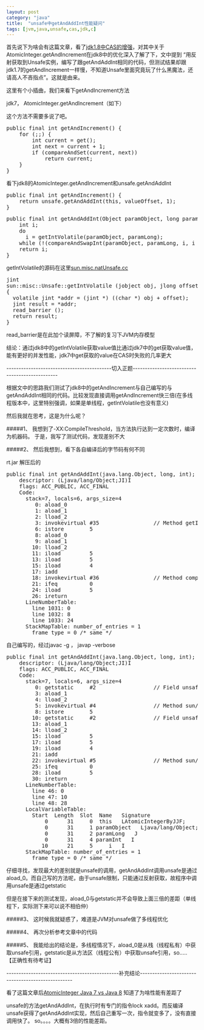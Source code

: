 ```yaml
---
layout: post
category: "java"
title:  "unsafe中getAndAddInt性能疑问"
tags: [jvm,java,unsafe,cas,jdk,c]
---
```


首先说下为啥会有这篇文章，看了[jdk1.8中CAS的增强](http://ifeve.com/enhanced-cas-in-jdk8/)，对其中关于AtomicInteger.getAndIncrement在jdk8中的优化深入了解了下，文中提到 “用反射获取到Unsafe实例，编写了跟getAndAddInt相同的代码，但测试结果却跟jdk1.7的getAndIncrement一样慢，不知道Unsafe里面究竟玩了什么黑魔法，还请高人不吝指点”。这就是由来。

这里有个小插曲，我们来看下getAndIncrement方法

jdk7， AtomicInteger.getAndIncrement（如下）

这个方法不需要多说了吧。

<pre class="prettyPrint">
public final int getAndIncrement() {
    for (;;) {
        int current = get();
        int next = current + 1;
        if (compareAndSet(current, next))
            return current;
    }
}
</pre>

看下jdk8的AtomicInteger.getAndIncrement和unsafe.getAndAddInt

<pre class="prettyPrint">
public final int getAndIncrement() {
    return unsafe.getAndAddInt(this, valueOffset, 1);
}
</pre>

<pre class="prettyPrint">
public final int getAndAddInt(Object paramObject, long paramLong, int paramInt) {
    int i;
    do
      i = getIntVolatile(paramObject, paramLong);
    while (!(compareAndSwapInt(paramObject, paramLong, i, i + paramInt)));
    return i;
}
</pre>

getIntVolatile的源码在这里[sun.misc.natUnsafe.cc](https://github.com/aeste/gcc/blob/master/libjava/sun/misc/natUnsafe.cc)

<pre class="prettyPrint">
jint
sun::misc::Unsafe::getIntVolatile (jobject obj, jlong offset)
{
  volatile jint *addr = (jint *) ((char *) obj + offset);
  jint result = *addr;
  read_barrier ();
  return result;
}
</pre>

read_barrier是在此加个读屏障，不了解的复习下JVM内存模型

结论：通过jdk8中的getIntVolatile获取value值比通过jdk7中的get获取value值，能有更好的并发性能，jdk7中get获取的value在CAS时失败的几率更大

\-\-\-\-\-\-\-\-\-\-\-\-\-\-\-\-\-\-\-\-\-\-\-\-\-\-\-\-\-\-\-\-\-\-\-\-\-\-\-\-\-\-\-切入正题\-\-\-\-\-\-\-\-\-\-\-\-\-\-\-\-\-\-\-\-\-\-\-\-\-\-\-\-\-\-\-\-\-\-\-\-\-\-\-\-\-\-\-\-\-\-\-

根据文中的思路我们测试了jdk8中的getAndIncrement与自己编写的与getAndAddInt相同的代码。比较发现直接调用getAndIncrement快三倍(在多线程版本中，这里特别强调，如果是单线程，getIntVolatile也没有意义)

然后我就在思考，这是为什么呢？

#####1、 我想到了\-XX:CompileThreshold，当方法执行达到一定次数时，编译为机器码。
于是，我写了测试代码，发现差别不大

#####2、 然后我想到，看下各自编译后的字节码有何不同

rt.jar 解压后的
<pre class="prettyPrint">
public final int getAndAddInt(java.lang.Object, long, int);
    descriptor: (Ljava/lang/Object;JI)I
    flags: ACC_PUBLIC, ACC_FINAL
    Code:
      stack=7, locals=6, args_size=4
         0: aload_0
         1: aload_1
         2: lload_2
         3: invokevirtual #35                 // Method getIntVolatile:(Ljava/lang/Object;J)I
         6: istore        5
         8: aload_0
         9: aload_1
        10: lload_2
        11: iload         5
        13: iload         5
        15: iload         4
        17: iadd
        18: invokevirtual #36                 // Method compareAndSwapInt:(Ljava/lang/Object;JII)Z
        21: ifeq          0
        24: iload         5
        26: ireturn
      LineNumberTable:
        line 1031: 0
        line 1032: 8
        line 1033: 24
      StackMapTable: number_of_entries = 1
        frame_type = 0 /* same */
</pre>

自己编写的，经过javac -g ， javap -verbose 
<pre class="prettyPrint">
public final int getAndAddInt(java.lang.Object, long, int);
    descriptor: (Ljava/lang/Object;JI)I
    flags: ACC_PUBLIC, ACC_FINAL
    Code:
      stack=7, locals=6, args_size=4
         0: getstatic     #2                  // Field unsafe:Lsun/misc/Unsafe;
         3: aload_1
         4: lload_2
         5: invokevirtual #4                  // Method sun/misc/Unsafe.getIntVolatile:(Ljava/lang/Object;J)I
         8: istore        5
        10: getstatic     #2                  // Field unsafe:Lsun/misc/Unsafe;
        13: aload_1
        14: lload_2
        15: iload         5
        17: iload         5
        19: iload         4
        21: iadd
        22: invokevirtual #5                  // Method sun/misc/Unsafe.compareAndSwapInt:(Ljava/lang/Object;JII)Z
        25: ifeq          0
        28: iload         5
        30: ireturn
      LineNumberTable:
        line 46: 0
        line 47: 10
        line 48: 28
      LocalVariableTable:
        Start  Length  Slot  Name   Signature
            0      31     0  this   LAtomicIntegerByJJF;
            0      31     1 paramObject   Ljava/lang/Object;
            0      31     2 paramLong   J
            0      31     4 paramInt   I
           10      21     5     i   I
      StackMapTable: number_of_entries = 1
        frame_type = 0 /* same */
</pre>

仔细寻找，发现最大的差别就是unsafe的调用，getAndAddInt调用unsafe是通过aload_0。而自己写的方法呢，由于unsafe限制，只能通过反射获取，故程序中调用unsafe是通过getstatic

但是在接下来的测试发现，aload_0与getstatic并不会导致上面三倍的差距（单线程下，实际测下来可以说不相伯仲）

#####3、 这时候我就疑惑了，难道是JVM对unsafe做了多线程优化

#####4、 再次分析参考文章中的代码

#####5、 我能给出的结论是，多线程情况下，aload_0是从栈（线程私有）中获取unsafe引用，getstatic是从方法区（线程公有）中获取unsafe引用，so.....【正确性有待考证】

\-\-\-\-\-\-\-\-\-\-\-\-\-\-\-\-\-\-\-\-\-\-\-\-\-\-\-\-\-\-\-\-\-\-\-\-\-\-\-\-\-\-\-\-\-\-补充结论\-\-\-\-\-\-\-\-\-\-\-\-\-\-\-\-\-\-\-\-\-\-\-\-\-\-\-\-\-\-\-\-\-\-\-\-\-\-\-\-\-\-\-\-\-\-\-\-\-\-

看了这篇文章后[AtomicInteger Java 7 vs Java 8](http://ashkrit.blogspot.com/2014/02/atomicinteger-java-7-vs-java-8.html) 知道了为啥性能有差距了

unsafe的方法getAndAddInt，在执行时有专门的指令lock xadd。而反编译unsafe获得了getAndAddInt实现，然后自己重写一次，指令就变多了，没有直接调用快了。 so。。。。大概有3倍的性能差距。